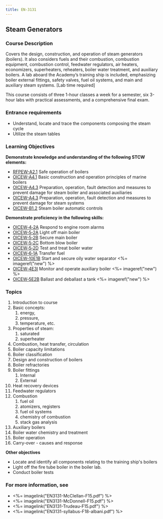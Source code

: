 ```yaml
---
title: EN-3131
---
```


## Steam Generators 

### Course Description

Covers the design, construction, and operation of steam generators (boilers). It also considers fuels and their combustion, combustion equipment, combustion control, feedwater regulators, air heaters, economizers, superheaters, reheaters, boiler water treatment, and auxiliary boilers. A lab aboard the Academy’s training ship is included, emphasizing boiler external fittings, safety valves, fuel oil systems, and main and auxiliary steam systems. [Lab time required]

This course consists of three 1-hour classes a week for a semester, six 3-hour labs with practical assessments, and a comprehensive final exam.

### Entrance requirements

* Understand, locate and trace the components composing the steam cycle
* Utilize the steam tables


### Learning Objectives

**Demonstrate knowledge and understanding of the following STCW elements:**

* [RFPEW-A2.1](34#RFPEW-A2\.1) Safe operation of boilers
* [OICEW-A4.1](31#OICEW-A4\.1) Basic construction and operation principles of marine boilers
* [OICEW-A4.3](31#OICEW-A4\.3) Preparation, operation, fault detection and measures to prevent damage for steam boiler and associated auxiliaries
* [OICEW-A4.3](31#OICEW-A4\.3) Preparation, operation, fault detection and measures to prevent damage for steam systems 
* [OICEW-B1.2](31#OICEW-B1\.2) Steam boiler automatic controls

**Demonstrate proficiency in the following skills:**

* [OICEW‑4‑2A](OICEW-4-2A) Respond to engine room alarms
* [OICEW‑5‑2A](OICEW-5-2A) Light off main boiler
* [OICEW‑5‑2B](OICEW-5-2B) Secure main boiler
* [OICEW‑5‑2C](OICEW-5-2C) Bottom blow boiler
* [OICEW‑5‑2D](OICEW-5-2D) Test and treat boiler water
* [OICEW‑6‑1A](OICEW-6-1A) Transfer fuel
* [OICEW‑10E1B](OICEW-10E1B) Start and secure oily water separator <%= imageref("new") %>
* [OICEW‑4E3I](OICEW-4E3I) Monitor and operate auxiliary boiler <%= imageref("new") %>
* [OICEW‑5E2B](OICEW-5E2B) Ballast and deballast a tank <%= imageref("new") %>

### Topics

1. Introduction to course
2. Basic concepts: 
	1. energy, 
	2. pressure, 
	3. temperature, etc.
3. Properties of steam:
	1. saturated
	2. superheater
4. Combustion, heat transfer, circulation
5. Boiler capacity limitations
6. Boiler classification
7. Design and construction of boilers
8. Boiler refractories
9. Boiler fittings
	1. Internal
	2. External
10. Heat recovery devices
11. Feedwater regulators
12. Combustion
	1. fuel oil
	2. atomizers, registers
	3. fuel oil systems
	4. chemistry of combustion
	5. stack gas analysis
13. Auxiliary boilers
14. Boiler water chemistry and treatment
15. Boiler operation
16. Carry-over - causes and response




**Other objectives**


* Locate and identify all components relating to the training ship's boilers
* Light off the fire tube boiler in the boiler lab.
* Conduct boiler tests


### For more information, see 

* <%= imagelink("EN3131-McClellan-F15.pdf") %> 
* <%= imagelink("EN3131-McDonnell-F15.pdf") %> 
* <%= imagelink("EN3131-Trudeau-F15.pdf") %> 
* <%= imagelink("EN3131-syllabus-F18-albani.pdf") %> 



